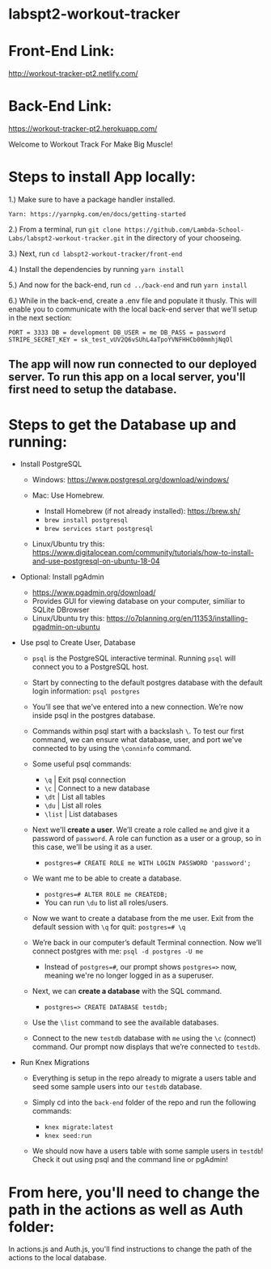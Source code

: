 # labspt2-workout-tracker

# Front-End Link:

http://workout-tracker-pt2.netlify.com/

# Back-End Link:

https://workout-tracker-pt2.herokuapp.com/


Welcome to Workout Track For Make Big Muscle!

# Steps to install App locally:

1.) Make sure to have a package handler installed.

    Yarn: https://yarnpkg.com/en/docs/getting-started

2.) From a terminal, run `git clone https://github.com/Lambda-School-Labs/labspt2-workout-tracker.git` in the directory of your chooseing.

3.) Next, run `cd labspt2-workout-tracker/front-end`

4.) Install the dependencies by running `yarn install`

5.) And now for the back-end, run `cd ../back-end` and run `yarn install`

6.) While in the back-end, create a .env file and populate it thusly. This will enable you to communicate with the local back-end server that we'll setup in the next section:

   `PORT = 3333
    DB = development
    DB_USER = me
    DB_PASS = password
    STRIPE_SECRET_KEY = sk_test_vUV2Q6vSUhL4aTpoYVNFHHCb00mmhjNqOl`

## The app will now run connected to our deployed server. To run this app on a local server, you'll first need to setup the database.

# Steps to get the Database up and running:

- Install PostgreSQL
    - Windows: https://www.postgresql.org/download/windows/

    - Mac: Use Homebrew.
        - Install Homebrew (if not already installed): https://brew.sh/
        - `brew install postgresql`
        - `brew services start postgresql` 

    - Linux/Ubuntu try this: https://www.digitalocean.com/community/tutorials/how-to-install-and-use-postgresql-on-ubuntu-18-04 

- Optional: Install pgAdmin
   - https://www.pgadmin.org/download/  
    - Provides GUI for viewing database on your computer, similiar to SQLite DBrowser
    - Linux/Ubuntu try this: https://o7planning.org/en/11353/installing-pgadmin-on-ubuntu

- Use psql to Create User, Database

    - `psql` is the PostgreSQL interactive terminal. Running `psql` will connect you to a PostgreSQL host.   

    - Start by connecting to the default postgres database with the default login information: `psql postgres`

    - You’ll see that we’ve entered into a new connection. We’re now inside psql in the postgres database. 

    - Commands within psql start with a backslash `\`. To test our first command, we can ensure what database, user, and port we've connected to by using the `\conninfo` command.

    - Some useful psql commands:
        - `\q` | Exit psql connection
        - `\c` | Connect to a new database
        - `\dt` | List all tables
        - `\du` | List all roles
        - `\list` | List databases   

    - Next we'll **create a user**. We’ll create a role called `me` and give it a password of `password`. A role can function as a user or a group, so in this case, we'll be using it as a user.
        - `postgres=# CREATE ROLE me WITH LOGIN PASSWORD 'password';`

    - We want me to be able to create a database. 
        -   `postgres=# ALTER ROLE me CREATEDB;`
        -   You can run `\du` to list all roles/users.

    - Now we want to create a database from the me user. Exit from the default session with `\q` for quit: `postgres=# \q`

    - We’re back in our computer’s default Terminal connection. Now we’ll connect postgres with me: `psql -d postgres -U me`
        - Instead of `postgres=#`, our prompt shows `postgres=>` now, meaning we're no longer logged in as a superuser.  

    - Next, we can **create a database** with the SQL command.
        - `postgres=> CREATE DATABASE testdb;`

    - Use the `\list` command to see the available databases.

    - Connect to the new `testdb` database with `me` using the `\c` (connect) command. Our prompt now displays that we’re connected to `testdb`.

- Run Knex Migrations 

    - Everything is setup in the repo already to migrate a users table and seed some sample users into our `testdb` database. 

    - Simply cd into the `back-end` folder of the repo and run the following commands:
        - `knex migrate:latest`
        - `knex seed:run`

    - We should now have a users table with some sample users in `testdb`! Check it out using psql and the command line or pgAdmin!

# From here, you'll need to change the path in the actions as well as Auth folder:

  In actions.js and Auth.js, you'll find instructions to change the path of the actions to the local database.





